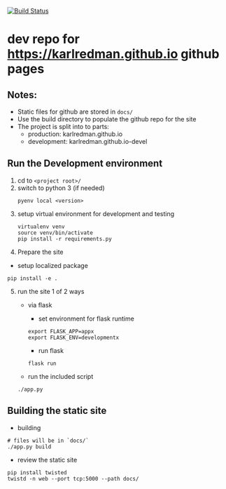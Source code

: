 [![Build Status](https://drone-github.parasynthetic.dev/api/badges/karlredman/karlredman.github.io-devel/status.svg)](https://drone-github.parasynthetic.dev/karlredman/karlredman.github.io-devel)

# dev repo for https://karlredman.github.io github pages

## Notes:
* Static files for github are stored in `docs/`
* Use the build directory to populate the github repo for the site
* The project is split into to parts:
    * production: karlredman.github.io
    * development: karlredman.github.io-devel

## Run the Development environment

1. cd to `<project root>/`
2. switch to python 3 (if needed)
    ```
    pyenv local <version>
    ```
3. setup virtual environment for development and testing
    ```
    virtualenv venv
    source venv/bin/activate
    pip install -r requirements.py
    ```
4. Prepare the site
  * setup localized package

  ```
  pip install -e .
  ```

5. run the site 1 of 2 ways
    * via flask
      * set environment for flask runtime

      ```
      export FLASK_APP=appx
      export FLASK_ENV=developmentx
      ```

      * run flask
      ```
      flask run
      ```

    * run the included script
    ```
    ./app.py
    ```

## Building the static site

* building
```
# files will be in `docs/`
./app.py build
```

* review the static site
```
pip install twisted
twistd -n web --port tcp:5000 --path docs/
```
